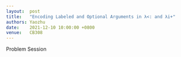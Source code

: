 ```yaml
--- 
layout:  post 
title:   "Encoding Labeled and Optional Arguments in λ<: and λi+"
authors: Yaozhu
date:    2021-12-10 10:00:00 +0800
venue:   CB308
--- 
```


Problem Session
